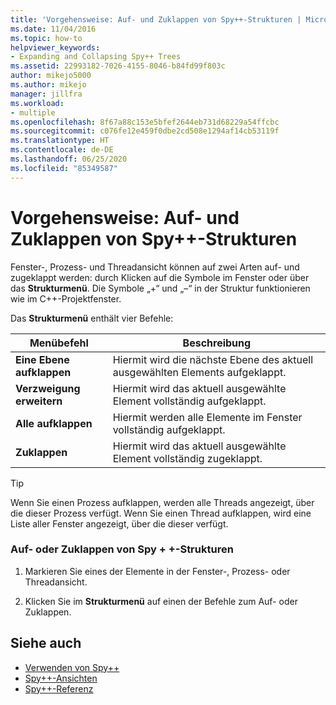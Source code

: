 ```yaml
---
title: 'Vorgehensweise: Auf- und Zuklappen von Spy++-Strukturen | Microsoft-Dokumentation'
ms.date: 11/04/2016
ms.topic: how-to
helpviewer_keywords:
- Expanding and Collapsing Spy++ Trees
ms.assetid: 22993182-7026-4155-8046-b84fd99f803c
author: mikejo5000
ms.author: mikejo
manager: jillfra
ms.workload:
- multiple
ms.openlocfilehash: 8f67a88c153e5bfef2644eb731d68229a54ffcbc
ms.sourcegitcommit: c076fe12e459f0dbe2cd508e1294af14cb53119f
ms.translationtype: HT
ms.contentlocale: de-DE
ms.lasthandoff: 06/25/2020
ms.locfileid: "85349587"
---
```

# <a name="how-to-expand-and-collapse-spy-trees"></a>Vorgehensweise: Auf- und Zuklappen von Spy++-Strukturen
Fenster-, Prozess- und Threadansicht können auf zwei Arten auf- und zugeklappt werden: durch Klicken auf die Symbole im Fenster oder über das **Strukturmenü**. Die Symbole „+“ und „–“ in der Struktur funktionieren wie im C++-Projektfenster.

 Das **Strukturmenü** enthält vier Befehle:

|Menübefehl|Beschreibung|
|------------------|-----------------|
|**Eine Ebene aufklappen**|Hiermit wird die nächste Ebene des aktuell ausgewählten Elements aufgeklappt.|
|**Verzweigung erweitern**|Hiermit wird das aktuell ausgewählte Element vollständig aufgeklappt.|
|**Alle aufklappen**|Hiermit werden alle Elemente im Fenster vollständig aufgeklappt.|
|**Zuklappen**|Hiermit wird das aktuell ausgewählte Element vollständig zugeklappt.|

> [!TIP]
> Wenn Sie einen Prozess aufklappen, werden alle Threads angezeigt, über die dieser Prozess verfügt. Wenn Sie einen Thread aufklappen, wird eine Liste aller Fenster angezeigt, über die dieser verfügt.

### <a name="to-expand-or-collapse-spy-trees"></a>Auf- oder Zuklappen von Spy + +-Strukturen

1. Markieren Sie eines der Elemente in der Fenster-, Prozess- oder Threadansicht.

2. Klicken Sie im **Strukturmenü** auf einen der Befehle zum Auf- oder Zuklappen.

## <a name="see-also"></a>Siehe auch
- [Verwenden von Spy++](../debugger/using-spy-increment.md)
- [Spy++-Ansichten](../debugger/spy-increment-views.md)
- [Spy++-Referenz](../debugger/spy-increment-reference.md)